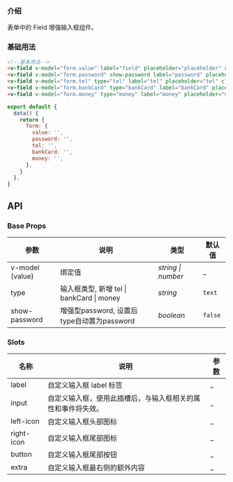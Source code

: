 ### 介绍

表单中的 Field 增强输入框组件。

### 基础用法

```html
<!--基本用法-->
<v-field v-model="form.value" label="field" placeholder="placeholder" clearable/>
<v-field v-model="form.password" show-password label="password" placeholder="password" clearable/>
<v-field v-model="form.tel" type="tel" label="tel" placeholder="tel" clearable/>
<v-field v-model="form.bankCard" type="bankCard" label="bankCard" placeholder="bankCard" clearable/>
<v-field v-model="form.money" type="money" label="money" placeholder="money" clearable/>
```

```js
export default {
  data() {
    return {
      form: {
        value: '',
        password: '',
        tel: '',
        bankCard: '',
        money: '',
      },
    }
  },
}
```

## API

### Base Props

| 参数   | 说明           | 类型      | 默认值 |
| ------ | -------------- | --------- | ------ |
| v-model (value) | 绑定值 | _string \| number_  | _    |
| type   | 输入框类型, 新增 tel \| bankCard \| money   | _string_  | `text`    |
| show-password   |  增强型password, 设置后type自动置为password  | _boolean_ | `false`    |

### Slots

| 名称   | 说明           | 参数           |
| ------ | -------------- | -------------- | 
| label | 自定义输入框 label 标签 | _  |
| input | 自定义输入框，使用此插槽后，与输入框相关的属性和事件将失效。   | _  |  
| left-icon | 自定义输入框头部图标 | _  |  
| right-icon | 自定义输入框尾部图标 | _  |  
| button | 自定义输入框尾部按钮 | _  |  
| extra  | 自定义输入框最右侧的额外内容 | _  |  